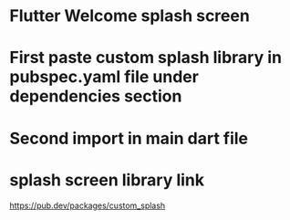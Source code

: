 # Flutter Welcome splash screen 
# First paste custom splash library in pubspec.yaml file under dependencies section
# Second import in main dart file

# splash screen library link
https://pub.dev/packages/custom_splash
